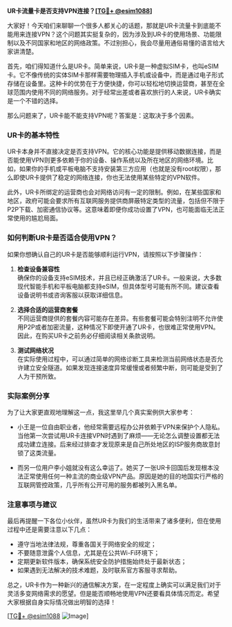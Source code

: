 **UR卡流量卡是否支持VPN连接？[[TG💪+ @esim1088](https://t.me/s/esim1088)]**

大家好！今天咱们来聊聊一个很多人都关心的话题，那就是UR卡流量卡到底能不能用来连接VPN？这个问题其实挺复杂的，因为涉及到UR卡的使用场景、功能限制以及不同国家和地区的网络政策。不过别担心，我会尽量用通俗易懂的语言给大家讲清楚。

首先，咱们得知道什么是UR卡。简单来说，UR卡是一种虚拟SIM卡，也叫eSIM卡。它不像传统的实体SIM卡那样需要物理插入手机或设备中，而是通过电子形式存储在设备里。这种卡的优势在于方便快捷，你可以轻松地切换运营商，甚至在全球范围内使用不同的网络服务。对于经常出差或者喜欢旅行的人来说，UR卡确实是一个不错的选择。

那么问题来了，UR卡能不能支持VPN呢？答案是：这取决于多个因素。

### UR卡的基本特性

UR卡本身并不直接决定是否支持VPN。它的核心功能是提供移动数据连接，而是否能使用VPN则更多依赖于你的设备、操作系统以及所在地区的网络环境。比如，如果你的手机或平板电脑不支持安装第三方应用（也就是没有root权限），那么即使UR卡提供了稳定的网络连接，你也无法使用某些特定的VPN软件。

此外，UR卡所绑定的运营商也会对网络访问有一定的限制。例如，在某些国家和地区，政府可能会要求所有互联网服务提供商屏蔽特定类型的流量，包括但不限于P2P下载、加密通信协议等。这意味着即便你成功设置了VPN，也可能面临无法正常使用的尴尬局面。

### 如何判断UR卡是否适合使用VPN？

如果你想确认自己的UR卡是否能够顺利运行VPN，请按照以下步骤操作：

1. **检查设备兼容性**  
   确保你的设备支持eSIM技术，并且已经正确激活了UR卡。一般来说，大多数现代智能手机和平板电脑都支持eSIM，但具体型号可能有所不同。建议查看设备说明书或咨询客服以获取详细信息。

2. **选择合适的运营商套餐**  
   不同运营商提供的套餐内容可能存在差异。有些套餐可能会特别注明不允许使用P2P或者加密流量，这种情况下即使开通了UR卡，也很难正常使用VPN。因此，在购买UR卡之前务必仔细阅读相关条款说明。

3. **测试网络状况**  
   在实际使用过程中，可以通过简单的网络诊断工具来检测当前网络状态是否允许建立安全隧道。如果发现连接速度异常缓慢或者频繁中断，则可能是受到了人为干预所致。

### 实际案例分享

为了让大家更直观地理解这一点，我这里举几个真实案例供大家参考：

- 小王是一位自由职业者，他经常需要远程办公并依赖于VPN来保护个人隐私。当他第一次尝试用UR卡连接VPN时遇到了麻烦——无论怎么调整设置都无法成功建立连接。后来经过排查才发现原来是自己所处地区的ISP服务商故意封锁了这类流量。
  
- 而另一位用户李小姐就没有这么幸运了。她买了一张UR卡回国后发现根本没法正常使用任何一种主流的商业级VPN产品。原因是她的目的地国实行严格的互联网管控政策，几乎所有公开可用的服务都被列入黑名单。

### 注意事项与建议

最后再提醒一下各位小伙伴，虽然UR卡为我们的生活带来了诸多便利，但在使用过程中还是需要注意以下几点：

- 遵守当地法律法规，尊重各国关于网络安全的规定；
- 不要随意泄露个人信息，尤其是在公共Wi-Fi环境下；
- 定期更新软件版本，确保系统安全防护措施始终处于最新状态；
- 如果遇到无法解决的技术难题，及时联系官方客服寻求帮助。

总之，UR卡作为一种新兴的通信解决方案，在一定程度上确实可以满足我们对于灵活多变网络需求的愿望。但是能否顺畅地使用VPN还要看具体情况而定。希望大家根据自身实际情况做出明智的选择！

[[TG💪+ @esim1088](https://t.me/s/esim1088) ![Image](https://i.postimg.cc/4NQfJmqS/Snipaste-2025-05-13-00-14-12.png)]